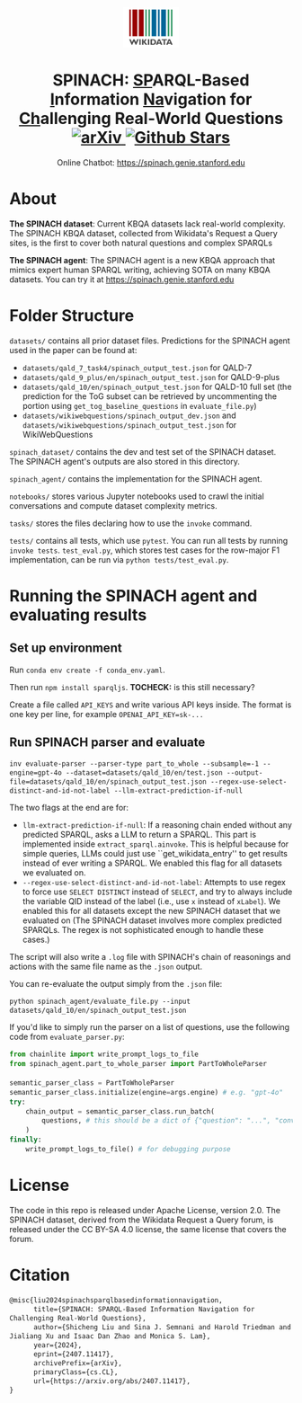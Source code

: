 <p align="center">
    <img src="./images/Wikidata-logo-en.svg" width="100px" alt="Wikidata" />
    <h1 align="center">
        <b>SPINACH: <u>SP</u>ARQL-Based <u>I</u>nformation <u>Na</u>vigation for <u>Ch</u>allenging Real-World Questions</b>
        <br>
        <a href="https://arxiv.org/abs/2407.11417">
            <img src="https://img.shields.io/badge/cs.CL-2407.11417-b31b1b" alt="arXiv">
        </a>
        <a href="https://github.com/stanford-oval/spinach/stargazers">
            <img src="https://img.shields.io/github/stars/stanford-oval/spinach?style=social" alt="Github Stars">
        </a>
    </h1>
</p>

<p align="center">
    Online Chatbot:
    <a href="https://spinach.genie.stanford.edu" target="_blank">
        https://spinach.genie.stanford.edu
    </a>
    <br>
</p>

# About

**The SPINACH dataset**: Current KBQA datasets lack real-world complexity. The SPINACH KBQA dataset, collected from Wikidata's Request a Query sites, is the first to cover both natural questions and complex SPARQLs

**The SPINACH agent**: The SPINACH agent is a new KBQA approach that mimics expert human SPARQL writing, achieving SOTA on many KBQA datasets. You can try it at https://spinach.genie.stanford.edu

# Folder Structure
`datasets/` contains all prior dataset files. Predictions for the SPINACH agent used in the paper can be found at:
- `datasets/qald_7_task4/spinach_output_test.json` for QALD-7
- `datasets/qald_9_plus/en/spinach_output_test.json` for QALD-9-plus
- `datasets/qald_10/en/spinach_output_test.json` for QALD-10 full set (the prediction for the ToG subset can be retrieved by uncommenting the portion using `get_tog_baseline_questions` in `evaluate_file.py`)
- `datasets/wikiwebquestions/spinach_output_dev.json` and `datasets/wikiwebquestions/spinach_output_test.json` for WikiWebQuestions

`spinach_dataset/` contains the dev and test set of the SPINACH dataset. The SPINACH agent's outputs are also stored in this directory.

`spinach_agent/` contains the implementation for the SPINACH agent.

`notebooks/` stores various Jupyter notebooks used to crawl the initial conversations and compute dataset complexity metrics.

`tasks/` stores the files declaring how to use the `invoke` command.

`tests/` contains all tests, which use `pytest`. You can run all tests by running `invoke tests`. `test_eval.py`, which stores test cases for the row-major F1 implementation, can be run via `python tests/test_eval.py`.

# Running the SPINACH agent and evaluating results

## Set up environment

Run `conda env create -f conda_env.yaml`.

Then run `npm install sparqljs`. **TOCHECK:** is this still necessary?

Create a file called `API_KEYS` and write various API keys inside. The format is one key per line, for example `OPENAI_API_KEY=sk-...`

## Run SPINACH parser and evaluate

```
inv evaluate-parser --parser-type part_to_whole --subsample=-1 --engine=gpt-4o --dataset=datasets/qald_10/en/test.json --output-file=datasets/qald_10/en/spinach_output_test.json --regex-use-select-distinct-and-id-not-label --llm-extract-prediction-if-null
```

The two flags at the end are for:

- `llm-extract-prediction-if-null`: If a reasoning chain ended without any predicted SPARQL, asks a LLM to return a SPARQL. This part is implemented inside `extract_sparql.ainvoke`. This is helpful because for simple queries, LLMs could just use ``get_wikidata_entry'' to get results instead of ever writing a SPARQL. We enabled this flag for all datasets we evaluated on.
- `--regex-use-select-distinct-and-id-not-label`: Attempts to use regex to force use `SELECT DISTINCT` instead of `SELECT`, and try to always include the variable QID instead of the label (i.e., use `x` instead of `xLabel`). We enabled this for all datasets except the new SPINACH dataset that we evaluated on (The SPINACH dataset involves more complex predicted SPARQLs. The regex is not sophisticated enough to handle these cases.)

The script will also write a `.log` file with SPINACH's chain of reasonings and actions with the same file name as the `.json` output.

You can re-evaluate the output simply from the `.json` file:
```
python spinach_agent/evaluate_file.py --input datasets/qald_10/en/spinach_output_test.json
```

If you'd like to simply run the parser on a list of questions, use the following code from `evaluate_parser.py`:
```python
from chainlite import write_prompt_logs_to_file
from spinach_agent.part_to_whole_parser import PartToWholeParser

semantic_parser_class = PartToWholeParser
semantic_parser_class.initialize(engine=args.engine) # e.g. "gpt-4o"
try:
    chain_output = semantic_parser_class.run_batch(
        questions, # this should be a dict of {"question": "...", "conversation_history": [...]}, conversation_history can be empty list if running on single-turn questions
    )
finally:
    write_prompt_logs_to_file() # for debugging purpose
```


# License

The code in this repo is released under Apache License, version 2.0. The SPINACH dataset, derived from the Wikidata Request a Query forum, is released under the CC BY-SA 4.0 license, the same license that covers the forum.

# Citation

```
@misc{liu2024spinachsparqlbasedinformationnavigation,
      title={SPINACH: SPARQL-Based Information Navigation for Challenging Real-World Questions}, 
      author={Shicheng Liu and Sina J. Semnani and Harold Triedman and Jialiang Xu and Isaac Dan Zhao and Monica S. Lam},
      year={2024},
      eprint={2407.11417},
      archivePrefix={arXiv},
      primaryClass={cs.CL},
      url={https://arxiv.org/abs/2407.11417}, 
}
```